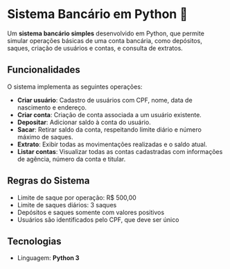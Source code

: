 # Sistema Bancário em Python 🏦

Um **sistema bancário simples** desenvolvido em Python, que permite simular operações básicas de uma conta bancária, como depósitos, saques, criação de usuários e contas, e consulta de extratos.

## Funcionalidades

O sistema implementa as seguintes operações:

- **Criar usuário**: Cadastro de usuários com CPF, nome, data de nascimento e endereço.  
- **Criar conta**: Criação de conta associada a um usuário existente.  
- **Depositar**: Adicionar saldo à conta do usuário.  
- **Sacar**: Retirar saldo da conta, respeitando limite diário e número máximo de saques.  
- **Extrato**: Exibir todas as movimentações realizadas e o saldo atual.  
- **Listar contas**: Visualizar todas as contas cadastradas com informações de agência, número da conta e titular.  

## Regras do Sistema

- Limite de saque por operação: R$ 500,00  
- Limite de saques diários: 3 saques  
- Depósitos e saques somente com valores positivos  
- Usuários são identificados pelo CPF, que deve ser único  

## Tecnologias

- Linguagem: **Python 3**  

